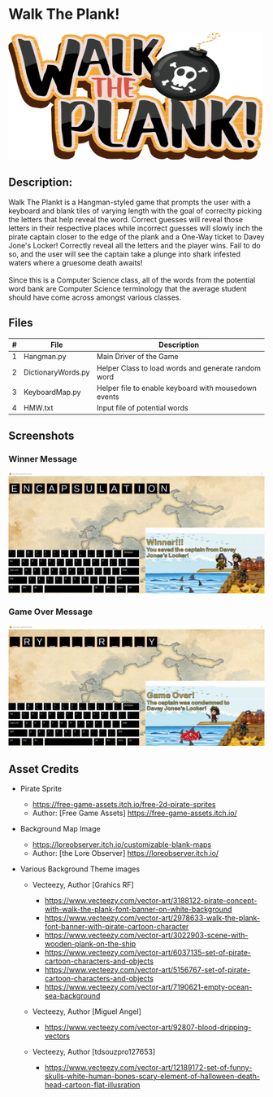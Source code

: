 # Walk The Plank!
<img src="https://github.com/Byron-Dowling/Assets/blob/main/Images/Walk%20the%20Plank.png?raw=true" width = "500" height = "250"/>

## Description:

Walk The Plankt is a Hangman-styled game that prompts the user with a keyboard and blank tiles of varying length with the goal of correclty picking the letters that help reveal the word. Correct guesses will reveal those letters in their respective places while incorrect guesses will slowly inch the pirate captain closer to the edge of the plank and a One-Way ticket to Davey Jone's Locker! Correctly reveal all the letters and the player wins. Fail to do so, and the user will see the captain take a plunge into shark infested waters where a gruesome death awaits!
\
\
Since this is a Computer Science class, all of the words from the potential word bank are Computer Science terminology that the average student should have come across amongst various classes. 

## Files

|   #    | File                    | Description                                          |
| :---:  | ----------------------- | ---------------------------------------------------- |
|   1    | Hangman.py              | Main Driver of the Game                              |
|   2    | DictionaryWords.py      | Helper Class to load words and generate random word  |
|   3    | KeyboardMap.py          | Helper file to enable keyboard with mousedown events |
|   4    | HMW.txt                 | Input file of potential words                        |

## Screenshots

### Winner Message
![WinnerScreen](https://github.com/Byron-Dowling/Assets/blob/main/Images/Hangman%20Winner%20Screen.png?raw=true)

### Game Over Message
![GameOver](https://github.com/Byron-Dowling/Assets/blob/main/Images/Hangman%20Game%20Over%20Screen.png?raw=true)


## Asset Credits
- Pirate Sprite
    - https://free-game-assets.itch.io/free-2d-pirate-sprites
    - Author: [Free Game Assets] https://free-game-assets.itch.io/ 

- Background Map Image
    - https://loreobserver.itch.io/customizable-blank-maps
    - Author: [the Lore Observer] https://loreobserver.itch.io/

- Various Background Theme images
    - Vecteezy, Author [Grahics RF]
        - https://www.vecteezy.com/vector-art/3188122-pirate-concept-with-walk-the-plank-font-banner-on-white-background
        - https://www.vecteezy.com/vector-art/2978633-walk-the-plank-font-banner-with-pirate-cartoon-character
        - https://www.vecteezy.com/vector-art/3022903-scene-with-wooden-plank-on-the-ship 
        - https://www.vecteezy.com/vector-art/6037135-set-of-pirate-cartoon-characters-and-objects
        - https://www.vecteezy.com/vector-art/5156767-set-of-pirate-cartoon-characters-and-objects
        - https://www.vecteezy.com/vector-art/7190621-empty-ocean-sea-background

    - Vecteezy, Author [Miguel Angel]
        - https://www.vecteezy.com/vector-art/92807-blood-dripping-vectors

    - Vecteezy, Author [tdsouzpro127653]
        - https://www.vecteezy.com/vector-art/12189172-set-of-funny-skulls-white-human-bones-scary-element-of-halloween-death-head-cartoon-flat-illusration

